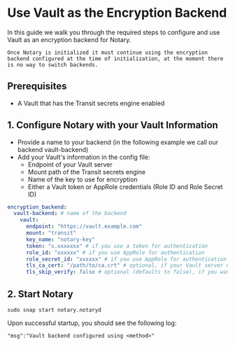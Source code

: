 # Use Vault as the Encryption Backend

In this guide we walk you through the required steps to configure and use Vault as an encryption backend for Notary.

```{note}
Once Notary is initialized it must continue using the encryption backend configured at the time of initialization, at the moment there is no way to switch backends.
```

## Prerequisites

* A Vault that has the Transit secrets engine enabled

## 1. Configure Notary with your Vault Information

* Provide a name to your backend (in the following example we call our backend vault-backend)
* Add your Vault's information in the config file:
  * Endpoint of your Vault server
  * Mount path of the Transit secrets engine
  * Name of the key to use for encryption
  * Either a Vault token or AppRole credentials (Role ID and Role Secret ID)

```yaml
encryption_backend:
  vault-backend: # name of the backend
    vault:
      endpoint: "https://vault.example.com"
      mount: "transit"
      key_name: "notary-key"
      token: "s.xxxxxxx" # if you use a token for authentication
      role_id: "xxxxxx" # if you use AppRole for authentication
      role_secret_id: "xxxxxx" # if you use AppRole for authentication
      tls_ca_cert: "/path/to/ca.crt" # optional, if your Vault server uses a CA not in your system's trust store.
      tls_skip_verify: false # optional (defaults to false), if you want to skip TLS certificate verification. It is strongly discouraged to set this to true outside of development environments.
```

## 2. Start Notary

```shell
sudo snap start notary.notaryd
```

Upon successful startup, you should see the following log:

```text
"msg":"Vault backend configured using <method>"
```
